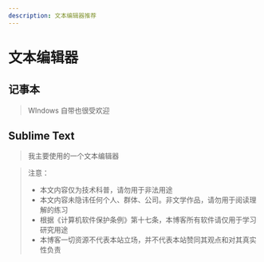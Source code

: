 ```yaml
---
description: 文本编辑器推荐
---
```


# 文本编辑器

## 记事本

> WIndows 自带也很受欢迎

## Sublime Text

> 我主要使用的一个文本编辑器



> 注意：
>
> * 本文内容仅为技术科普，请勿用于非法用途
> * 本文内容未隐讳任何个人、群体、公司。非文学作品，请勿用于阅读理解的练习
> * 根据《计算机软件保护条例》第十七条，本博客所有软件请仅用于学习研究用途
> * 本博客一切资源不代表本站立场，并不代表本站赞同其观点和对其真实性负责
